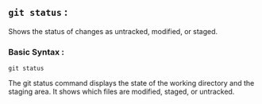 ## `git status` : 
Shows the status of changes as untracked, modified, or staged.

### Basic Syntax :
`git status`

The git status command displays the state of the working directory and the staging area. It shows which files are modified, staged, or untracked.

